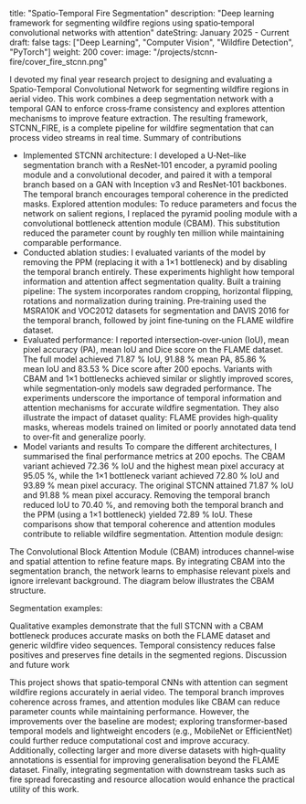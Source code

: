 title: "Spatio‑Temporal Fire Segmentation"
description: "Deep learning framework for segmenting wildfire regions using spatio‑temporal convolutional networks with attention"
dateString: January 2025 - Current
draft: false
tags: ["Deep Learning", "Computer Vision", "Wildfire Detection", "PyTorch"]
weight: 200
cover:
image: "/projects/stcnn-fire/cover_fire_stcnn.png"
<style> /* Container to maintain aspect ratio for embedded videos */ .video-container { position: relative; width: 100%; padding-bottom: 56.25%; /* 16:9 aspect ratio */ height: 0; overflow: hidden; background: #000; } .video-container iframe { position: absolute; top: 0; left: 0; width: 100%; height: 100%; } </style>
I devoted my final year research project to designing and evaluating a Spatio‑Temporal Convolutional Network for segmenting wildfire regions in aerial video. This work combines a deep segmentation network with a temporal GAN to enforce cross‑frame consistency and explores attention mechanisms to improve feature extraction. The resulting framework, STCNN_FIRE, is a complete pipeline for wildfire segmentation that can process video streams in real time.
Summary of contributions

- Implemented STCNN architecture: I developed a U‑Net–like segmentation branch with a ResNet‑101 encoder, a pyramid pooling module and a convolutional decoder, and paired it with a temporal branch based on a GAN with Inception v3 and ResNet‑101 backbones. The temporal branch encourages temporal coherence in the predicted masks.
Explored attention modules: To reduce parameters and focus the network on salient regions, I replaced the pyramid pooling module with a convolutional bottleneck attention module (CBAM). This substitution reduced the parameter count by roughly ten million while maintaining comparable performance.
- Conducted ablation studies: I evaluated variants of the model by removing the PPM (replacing it with a 1×1 bottleneck) and by disabling the temporal branch entirely. These experiments highlight how temporal information and attention affect segmentation quality.
Built a training pipeline: The system incorporates random cropping, horizontal flipping, rotations and normalization during training. Pre‑training used the MSRA10K and VOC2012 datasets for segmentation and DAVIS 2016 for the temporal branch, followed by joint fine‑tuning on the FLAME wildfire dataset.
- Evaluated performance: I reported intersection‑over‑union (IoU), mean pixel accuracy (PA), mean IoU and Dice score on the FLAME dataset. The full model achieved 71.87 % IoU, 91.88 % mean PA, 85.86 % mean IoU and 83.53 % Dice score after 200 epochs. Variants with CBAM and 1×1 bottlenecks achieved similar or slightly improved scores, while segmentation‑only models saw degraded performance.
The experiments underscore the importance of temporal information and attention mechanisms for accurate wildfire segmentation. They also illustrate the impact of dataset quality: FLAME provides high‑quality masks, whereas models trained on limited or poorly annotated data tend to over‑fit and generalize poorly.
- Model variants and results
To compare the different architectures, I summarised the final performance metrics at 200 epochs. The CBAM variant achieved 72.36 % IoU and the highest mean pixel accuracy at 95.05 %, while the 1×1 bottleneck variant achieved 72.80 % IoU and 93.89 % mean pixel accuracy. The original STCNN attained 71.87 % IoU and 91.88 % mean pixel accuracy. Removing the temporal branch reduced IoU to 70.40 %, and removing both the temporal branch and the PPM (using a 1×1 bottleneck) yielded 72.89 % IoU. These comparisons show that temporal coherence and attention modules contribute to reliable wildfire segmentation.
Attention module design:

The Convolutional Block Attention Module (CBAM) introduces channel‑wise and spatial attention to refine feature maps. By integrating CBAM into the segmentation branch, the network learns to emphasise relevant pixels and ignore irrelevant background. The diagram below illustrates the CBAM structure.

Segmentation examples:

Qualitative examples demonstrate that the full STCNN with a CBAM bottleneck produces accurate masks on both the FLAME dataset and generic wildfire video sequences. Temporal consistency reduces false positives and preserves fine details in the segmented regions.
Discussion and future work

This project shows that spatio‑temporal CNNs with attention can segment wildfire regions accurately in aerial video. The temporal branch improves coherence across frames, and attention modules like CBAM can reduce parameter counts while maintaining performance. However, the improvements over the baseline are modest; exploring transformer‑based temporal models and lightweight encoders (e.g., MobileNet or EfficientNet) could further reduce computational cost and improve accuracy. Additionally, collecting larger and more diverse datasets with high‑quality annotations is essential for improving generalisation beyond the FLAME dataset. Finally, integrating segmentation with downstream tasks such as fire spread forecasting and resource allocation would enhance the practical utility of this work.